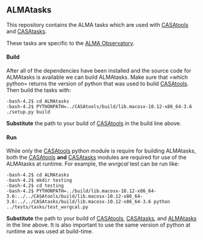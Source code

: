 
## ALMAtasks 

This repository contains the ALMA tasks which are used with [CASAtools](https://open-bitbucket.nrao.edu/projects/CASA/repos/CASAtools/browse) and [CASAtasks](https://open-bitbucket.nrao.edu/projects/CASA/repos/CASAtasks/browse).

These tasks are specific to the [ALMA Observatory](http://www.almaobservatory.org/en/home/).

#### Build

After all of the dependencies have been installed and the source code for ALMAtasks is available we can build ALMAtasks. Make sure that =which python= returns the version of python that was used to build [CASAtools](https://open-bitbucket.nrao.edu/projects/CASA/repos/CASAtools/browse). Then build the tasks with:
```
-bash-4.2$ cd ALMAtasks
-bash-4.2$ PYTHONPATH=../CASAtools/build/lib.macosx-10.12-x86_64-3.6 ./setup.py build
```
**Substitute** the path to your build of [CASAtools](https://open-bitbucket.nrao.edu/projects/CASA/repos/CASAtools/browse) in the build line above.

#### Run

While only the [CASAtools](https://open-bitbucket.nrao.edu/projects/CASA/repos/CASAtools/browse) python module is require for building ALMAtasks, both the [CASAtools](https://open-bitbucket.nrao.edu/projects/CASA/repos/CASAtools/browse) **and** [CASAtasks](https://open-bitbucket.nrao.edu/projects/CASA/repos/CASAtasks/browse) modules are required for use of the ALMAtasks at runtime. For example, the _wvrgcal_ test can be run like:
```
-bash-4.2$ cd ALMAtasks
-bash-4.2$ mkdir testing
-bash-4.2$ cd testing
-bash-4.2$ PYTHONPATH=../build/lib.macosx-10.12-x86_64-3.6:../../CASAtools/build/lib.macosx-10.12-x86_64-3.6:../../CASAtasks/build/lib.macosx-10.12-x86_64-3.6 python ../tests/tasks/test_wvrgcal.py
```
**Substitute** the path to your build of [CASAtools](https://open-bitbucket.nrao.edu/projects/CASA/repos/CASAtools/browse), [CASAtasks](https://open-bitbucket.nrao.edu/projects/CASA/repos/CASAtasks/browse), and [ALMAtasks](https://open-bitbucket.nrao.edu/projects/CASA/repos/CASAtools/browse) in the line above. It is also important to use the same version of python at runtime as was used at build-time.
